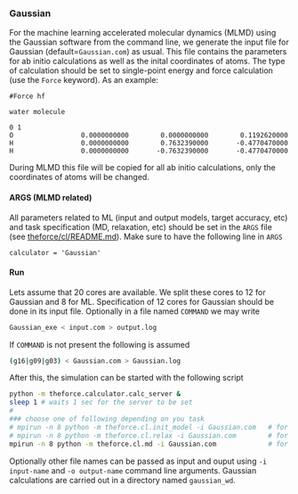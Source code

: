 <!-- #region -->
### Gaussian
For the machine learning accelerated molecular dynamics (MLMD) 
using the Gaussian software from the command line, we generate
the input file for Gaussian (default=`Gaussian.com`) as usual.
This file contains the parameters for ab initio calculations
as well as the inital coordinates of atoms.
The type of calculation should be set to single-point 
energy and force calculation (use the `Force` keyword).
As an example:
```
#Force hf

water molecule

0 1
O                 0.0000000000        0.0000000000        0.1192620000
H                 0.0000000000        0.7632390000       -0.4770470000
H                 0.0000000000       -0.7632390000       -0.4770470000
```
During MLMD this file will be copied for all ab initio calculations, 
only the coordinates of atoms will be changed.

#### ARGS (MLMD related)
All parameters related to ML (input and output models, target accuracy, etc) 
and task specification (MD, relaxation, etc) should be set
in the `ARGS` file (see
[theforce/cl/README.md](https://github.com/amirhajibabaei/AutoForce/tree/master/theforce/cl)).
Make sure to have the following line in `ARGS`
```
calculator = 'Gaussian'
```

#### Run
Lets assume that 20 cores are available.
We split these cores to 12 for Gaussian and 8 for ML.
Specification of 12 cores for Gaussian should be done
in its input file.
Optionally in a file named `COMMAND` we may write 
```sh
Gaussian_exe < input.com > output.log
```
If `COMMAND` is not present the following is assumed
```sh
(g16|g09|g03) < Gaussian.com > Gaussian.log
```
After this, the simulation can be started with 
the following script
```sh
python -m theforce.calculator.calc_server &
sleep 1 # waits 1 sec for the server to be set
#
### choose one of following depending on you task
# mpirun -n 8 python -m theforce.cl.init_model -i Gaussian.com   # for model initialization
# mpirun -n 8 python -m theforce.cl.relax -i Gaussian.com        # for structure relaxation
mpirun -n 8 python -m theforce.cl.md -i Gaussian.com             # for ML accelerated MD
```
Optionally other file names can be passed as input
and ouput using `-i input-name` and `-o output-name`
command line arguments.
Gaussian calculations are carried out in a directory
named `gaussian_wd`.
<!-- #endregion -->
